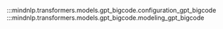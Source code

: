 :::mindnlp.transformers.models.gpt_bigcode.configuration_gpt_bigcode
:::mindnlp.transformers.models.gpt_bigcode.modeling_gpt_bigcode